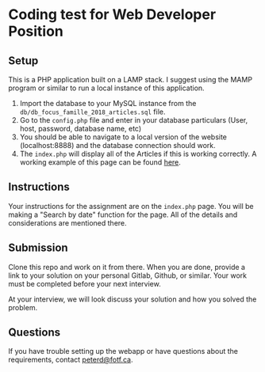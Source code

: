 # Coding test for Web Developer Position

## Setup

This is a PHP application built on a LAMP stack. I suggest using the MAMP program or similar to run a local instance of this application.

1. Import the database to your MySQL instance from the `db/db_focus_famille_2018_articles.sql` file.
2. Go to the `config.php` file and enter in your database particulars (User, host, password, database name, etc)
3. You should be able to navigate to a local version of the website (localhost:8888) and the database connection should work.
4. The `index.php` will display all of the Articles if this is working correctly. A working example of this page can be found [here](https://articles.focusfamille.ca).

## Instructions

Your instructions for the assignment are on the `index.php` page. You will be making a "Search by date" function for the page. All of the details and considerations are mentioned there.

## Submission

Clone this repo and work on it from there. When you are done, provide a link to your solution on your personal Gitlab, Github, or similar. Your work must be completed before your next interview.

At your interview, we will look discuss your solution and how you solved the problem.

## Questions

If you have trouble setting up the webapp or have questions about the requirements, contact peterd@fotf.ca.